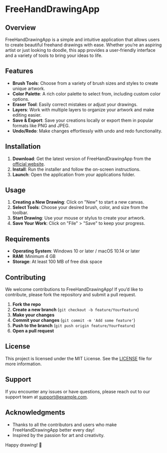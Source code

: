 # FreeHandDrawingApp

## Overview

FreeHandDrawingApp is a simple and intuitive application that allows users to create beautiful freehand drawings with ease. Whether you’re an aspiring artist or just looking to doodle, this app provides a user-friendly interface and a variety of tools to bring your ideas to life.

## Features

- **Brush Tools**: Choose from a variety of brush sizes and styles to create unique artwork.
- **Color Palette**: A rich color palette to select from, including custom color options.
- **Eraser Tool**: Easily correct mistakes or adjust your drawings.
- **Layers**: Work with multiple layers to organize your artwork and make editing easier.
- **Save & Export**: Save your creations locally or export them in popular formats like PNG and JPEG.
- **Undo/Redo**: Make changes effortlessly with undo and redo functionality.

## Installation

1. **Download**: Get the latest version of FreeHandDrawingApp from the [official website](#).
2. **Install**: Run the installer and follow the on-screen instructions.
3. **Launch**: Open the application from your applications folder.

## Usage

1. **Creating a New Drawing**: Click on "New" to start a new canvas.
2. **Select Tools**: Choose your desired brush, color, and size from the toolbar.
3. **Start Drawing**: Use your mouse or stylus to create your artwork.
4. **Save Your Work**: Click on "File" > "Save" to keep your progress.

## Requirements

- **Operating System**: Windows 10 or later / macOS 10.14 or later
- **RAM**: Minimum 4 GB
- **Storage**: At least 100 MB of free disk space

## Contributing

We welcome contributions to FreeHandDrawingApp! If you’d like to contribute, please fork the repository and submit a pull request.

1. **Fork the repo**
2. **Create a new branch** (`git checkout -b feature/YourFeature`)
3. **Make your changes**
4. **Commit your changes** (`git commit -m 'Add some feature'`)
5. **Push to the branch** (`git push origin feature/YourFeature`)
6. **Open a pull request**

## License

This project is licensed under the MIT License. See the [LICENSE](LICENSE) file for more information.

## Support

If you encounter any issues or have questions, please reach out to our support team at [support@example.com](mailto:support@example.com).

## Acknowledgments

- Thanks to all the contributors and users who make FreeHandDrawingApp better every day!
- Inspired by the passion for art and creativity.

Happy drawing! 🎨
